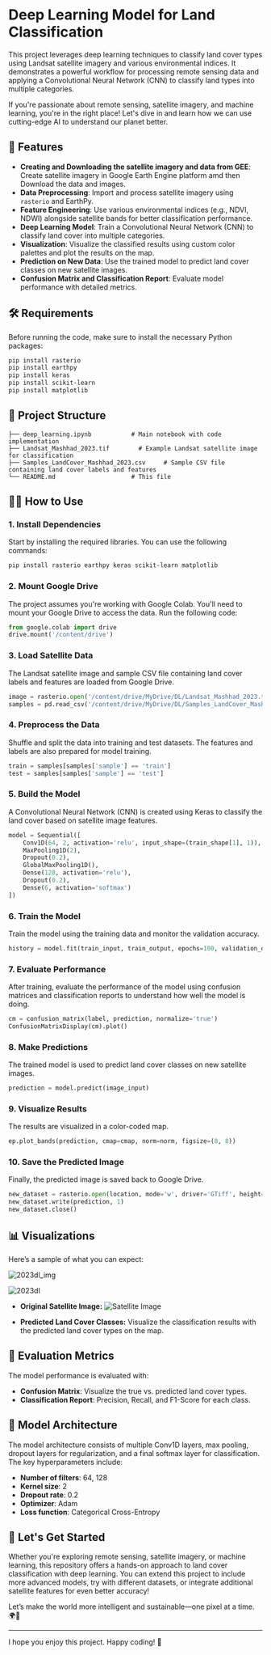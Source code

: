 
# Deep Learning Model for Land Classification

This project leverages deep learning techniques to classify land cover types using Landsat satellite imagery and various environmental indices. It demonstrates a powerful workflow for processing remote sensing data and applying a Convolutional Neural Network (CNN) to classify land types into multiple categories.

If you're passionate about remote sensing, satellite imagery, and machine learning, you're in the right place! Let's dive in and learn how we can use cutting-edge AI to understand our planet better.

## 🚀 Features
- **Creating and Downloading the satellite imagery and data from GEE**: Create satellite imagery in Google Earth Engine platform amd then Download the data and images.
- **Data Preprocessing**: Import and process satellite imagery using `rasterio` and EarthPy.
- **Feature Engineering**: Use various environmental indices (e.g., NDVI, NDWI) alongside satellite bands for better classification performance.
- **Deep Learning Model**: Train a Convolutional Neural Network (CNN) to classify land cover into multiple categories.
- **Visualization**: Visualize the classified results using custom color palettes and plot the results on the map.
- **Prediction on New Data**: Use the trained model to predict land cover classes on new satellite images.
- **Confusion Matrix and Classification Report**: Evaluate model performance with detailed metrics.

## 🛠️ Requirements

Before running the code, make sure to install the necessary Python packages:

```bash
pip install rasterio
pip install earthpy
pip install keras
pip install scikit-learn
pip install matplotlib
```

## 📁 Project Structure

```
├── deep_learning.ipynb           # Main notebook with code implementation
├── Landsat_Mashhad_2023.tif        # Example Landsat satellite image for classification
├── Samples_LandCover_Mashhad_2023.csv     # Sample CSV file containing land cover labels and features
└── README.md                     # This file
```

## 🧑‍💻 How to Use

### 1. **Install Dependencies**
Start by installing the required libraries. You can use the following commands:

```bash
pip install rasterio earthpy keras scikit-learn matplotlib
```

### 2. **Mount Google Drive**
The project assumes you're working with Google Colab. You'll need to mount your Google Drive to access the data. Run the following code:

```python
from google.colab import drive
drive.mount('/content/drive')
```

### 3. **Load Satellite Data**
The Landsat satellite image and sample CSV file containing land cover labels and features are loaded from Google Drive.

```python
image = rasterio.open('/content/drive/MyDrive/DL/Landsat_Mashhad_2023.tif')
samples = pd.read_csv('/content/drive/MyDrive/DL/Samples_LandCover_Mashhad_2023.csv')
```

### 4. **Preprocess the Data**
Shuffle and split the data into training and test datasets. The features and labels are also prepared for model training.

```python
train = samples[samples['sample'] == 'train']
test = samples[samples['sample'] == 'test']
```

### 5. **Build the Model**
A Convolutional Neural Network (CNN) is created using Keras to classify the land cover based on satellite image features.

```python
model = Sequential([
    Conv1D(64, 2, activation='relu', input_shape=(train_shape[1], 1)),
    MaxPooling1D(2),
    Dropout(0.2),
    GlobalMaxPooling1D(),
    Dense(128, activation='relu'),
    Dropout(0.2),
    Dense(6, activation='softmax')
])
```

### 6. **Train the Model**
Train the model using the training data and monitor the validation accuracy.

```python
history = model.fit(train_input, train_output, epochs=100, validation_data=(test_input, test_output))
```

### 7. **Evaluate Performance**
After training, evaluate the performance of the model using confusion matrices and classification reports to understand how well the model is doing.

```python
cm = confusion_matrix(label, prediction, normalize='true')
ConfusionMatrixDisplay(cm).plot()
```

### 8. **Make Predictions**
The trained model is used to predict land cover classes on new satellite images.

```python
prediction = model.predict(image_input)
```

### 9. **Visualize Results**
The results are visualized in a color-coded map.

```python
ep.plot_bands(prediction, cmap=cmap, norm=norm, figsize=(8, 8))
```

### 10. **Save the Predicted Image**
Finally, the predicted image is saved back to Google Drive.

```python
new_dataset = rasterio.open(location, mode='w', driver='GTiff', height=prediction.shape[0], width=prediction.shape[1], count=1, dtype=str(prediction.dtype), crs=crs, transform=transform)
new_dataset.write(prediction, 1)
new_dataset.close()
```

## 📊 Visualizations

Here’s a sample of what you can expect:

![2023dl_img](https://github.com/user-attachments/assets/f5cf4902-7196-4216-82b6-f11a150b2a75)

![2023dl](https://github.com/user-attachments/assets/e360a038-7ba4-4562-8e86-f078b33c30f8)

- **Original Satellite Image:**
  ![Satellite Image](Mashhad_2023.jpg)

- **Predicted Land Cover Classes:**
  Visualize the classification results with the predicted land cover types on the map.

## 📝 Evaluation Metrics

The model performance is evaluated with:

- **Confusion Matrix**: Visualize the true vs. predicted land cover types.
- **Classification Report**: Precision, Recall, and F1-Score for each class.

## 🤖 Model Architecture

The model architecture consists of multiple Conv1D layers, max pooling, dropout layers for regularization, and a final softmax layer for classification. The key hyperparameters include:

- **Number of filters**: 64, 128
- **Kernel size**: 2
- **Dropout rate**: 0.2
- **Optimizer**: Adam
- **Loss function**: Categorical Cross-Entropy

## 🤩 Let's Get Started

Whether you're exploring remote sensing, satellite imagery, or machine learning, this repository offers a hands-on approach to land cover classification with deep learning. You can extend this project to include more advanced models, try with different datasets, or integrate additional satellite features for even better accuracy!

Let’s make the world more intelligent and sustainable—one pixel at a time. 🌍🚀

---

I hope you enjoy this project. Happy coding! 🎉
